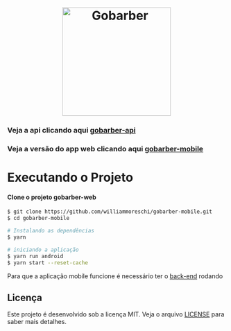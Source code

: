 <h1 align="center">
<img src="https://user-images.githubusercontent.com/2512512/93157514-c1a2ca80-f6e0-11ea-856e-e0664d807f28.png" alt="Gobarber" width="250" />
</h1>

### Veja a api clicando aqui [gobarber-api](https://github.com/williammoreschi/gobarber-api.git)
### Veja a versão do app web clicando aqui [gobarber-mobile](https://github.com/williammoreschi/gobarber-web.git)

# Executando o Projeto

#### Clone o projeto gobarber-web
```sh
$ git clone https://github.com/williammoreschi/gobarber-mobile.git
$ cd gobarber-mobile
```

```sh
# Instalando as dependências
$ yarn

# iniciando a aplicação
$ yarn run android
$ yarn start --reset-cache
```

Para que a aplicação mobile funcione é necessário ter o [back-end](https://github.com/williammoreschi/gobarber-api.git) rodando

## Licença
Este projeto é desenvolvido sob a licença MIT. Veja o arquivo [LICENSE](LICENSE.md) para saber mais detalhes.
